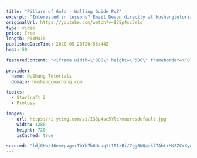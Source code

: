 ```yaml
---
title: "Pillars of Gold - Walling Guide PvZ"
excerpt: "Interested in lessons? Email Devon directly at hushangtutorials@outlook.com ------------------------------------------------------------------------------------------------------- Want to support HuShang Tutorials directly? Patreon is a website where you can contribute a monthly donation that will help"
originalUrl: https://youtube.com/watch?v=I3Sp4sc5Ylc
type: video
price: Free
length: PT3M41S
publishedDateTime: 2020-05-28T20:56:44Z
heat: 50

featuredContent: "<iframe width=\"800\" height=\"500\" frameborder=\"0\" src=\"https://www.youtube.com/embed/I3Sp4sc5Ylc\" allow=\"accelerometer; autoplay; encrypted-media; gyroscope; picture-in-picture\" allowfullscreen></iframe>"

provider:
  name: HuShang Tutorials
  domain: hushangcoaching.com

topics:
  - StarCraft 2
  - Protoss

images:
  - url: https://i.ytimg.com/vi/I3Sp4sc5Ylc/maxresdefault.jpg
    width: 1280
    height: 720
    isCached: true

secured: "ldjQHu/J6em+pvgmrTbYk7b0Uuuq1t1PIzBi/7gg3WQ4dkl7AhLrMK8ZCxXyeBPO3TP84mVOUQsGTK4mtzPsvYUaMjc0X/T+CO8fi5w9FRsIsJJZhYt5UVb9vUpIyRosTaOA2hwRZf4KuAYohxcdPfTBYPGu8H3TWVZ3dWCt4xUfkz7ehuyFAx4g6IYfUvf05UN0maSl0KLcmNCp5XvxGfcm1NOEMUx38g+ZNf9tAJ1HmkZzzrit504s5z3DT6QIXxYPOlMXZf83FU6cwlk4uTMSJdHKA77jW9I9ZloQNaC82iUb3Zw8DSlf05zaNqXgfeRKmgOKpThQJ2deHfxtzXHi+iW0LvpNriREAJrD6D8+9gSzFLOQrlgadATI6aShZBQs3TVZF6pvoQmMPRcOLFasM0a8MgnT4dkRCM5sH8s=;dkyoAxnwvnkHglisGmjBgQ=="
---
```


